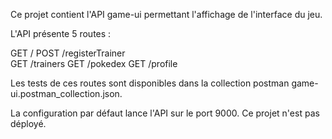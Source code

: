 Ce projet contient l'API game-ui  permettant l'affichage de l'interface du jeu.

L'API présente 5 routes :

GET  /
POST /registerTrainer    
GET  /trainers
GET  /pokedex
GET  /profile

Les tests de ces routes sont disponibles dans la collection postman game-ui.postman_collection.json.

La configuration par défaut lance l'API sur le port 9000.
Ce projet n'est pas déployé.



